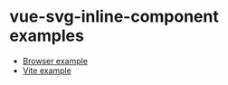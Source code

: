 # vue-svg-inline-component examples

* [Browser example](https://github.com/oliverfindl/vue-svg-inline-component/tree/master/examples/browser)
* [Vite example](https://github.com/oliverfindl/vue-svg-inline-component/tree/master/examples/vite)
